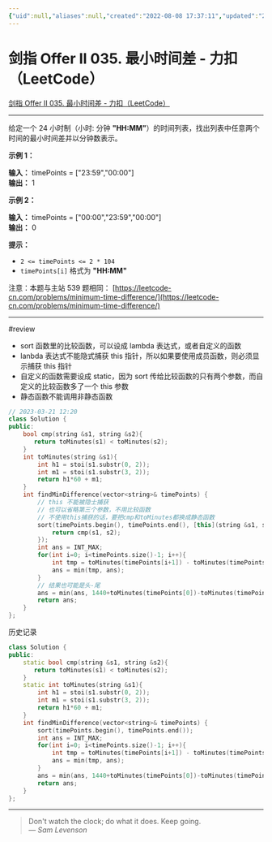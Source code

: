 ```yaml
---
{"uid":null,"aliases":null,"created":"2022-08-08 17:37:11","updated":"2023-03-21 12:24:26","tags":["leetcode","review","medium"],"source":"https://leetcode.cn/problems/569nqc/","title":"剑指 Offer II 035. 最小时间差 - 力扣（LeetCode）","dg-publish":true,"permalink":"/Pages/剑指 Offer II 035. 最小时间差 - 力扣（LeetCode）/","dgPassFrontmatter":true,"noteIcon":""}
---
```



# 剑指 Offer II 035. 最小时间差 - 力扣（LeetCode）

[剑指 Offer II 035. 最小时间差 - 力扣（LeetCode）](https://leetcode.cn/problems/569nqc/)

---

给定一个 24 小时制（小时: 分钟 **"HH:MM"**）的时间列表，找出列表中任意两个时间的最小时间差并以分钟数表示。

**示例 1：**

**输入：** timePoints = \["23:59","00:00"\]  
**输出：** 1

**示例 2：**

**输入：** timePoints = \["00:00","23:59","00:00"\]  
**输出：** 0

**提示：**

* `2 <= timePoints <= 2 * 104`
* `timePoints[i]` 格式为 **"HH:MM"**

注意：本题与主站 539 题相同： [https://leetcode-cn.com/problems/minimum-time-difference/](https://leetcode-cn.com/problems/minimum-time-difference/)

---

#review

- sort 函数里的比较函数，可以设成 lambda 表达式，或者自定义的函数
- lanbda 表达式不能隐式捕获 this 指针，所以如果要使用成员函数，则必须显示捕获 this 指针
- 自定义的函数需要设成 static，因为 sort 传给比较函数的只有两个参数，而自定义的比较函数多了一个 this 参数
- 静态函数不能调用非静态函数

```cpp
// 2023-03-21 12:20
class Solution {
public:
    bool cmp(string &s1, string &s2){
       return toMinutes(s1) < toMinutes(s2);
    }
    int toMinutes(string &s1){
        int h1 = stoi(s1.substr(0, 2));
        int m1 = stoi(s1.substr(3, 2));
        return h1*60 + m1;
    }
    int findMinDifference(vector<string>& timePoints) {
	    // this 不能被隐士捕获
	    // 也可以省略第三个参数，不用比较函数
	    // 不使用this捕获的话，要把cmp和toMinutes都换成静态函数
        sort(timePoints.begin(), timePoints.end(), [this](string &s1, string &s2){
            return cmp(s1, s2);
        }); 
        int ans = INT_MAX;
        for(int i=0; i<timePoints.size()-1; i++){
            int tmp = toMinutes(timePoints[i+1]) - toMinutes(timePoints[i]);
            ans = min(tmp, ans);
        }
        // 结果也可能是头-尾
        ans = min(ans, 1440+toMinutes(timePoints[0])-toMinutes(timePoints.back()));
        return ans;
    }
};

```

历史记录

```cpp
class Solution {
public:
    static bool cmp(string &s1, string &s2){
       return toMinutes(s1) < toMinutes(s2);
    }
    static int toMinutes(string &s1){
        int h1 = stoi(s1.substr(0, 2));
        int m1 = stoi(s1.substr(3, 2));
        return h1*60 + m1;
    }
    int findMinDifference(vector<string>& timePoints) {
        sort(timePoints.begin(), timePoints.end());
        int ans = INT_MAX;
        for(int i=0; i<timePoints.size()-1; i++){
            int tmp = toMinutes(timePoints[i+1]) - toMinutes(timePoints[i]);
            ans = min(tmp, ans);
        }
        ans = min(ans, 1440+toMinutes(timePoints[0])-toMinutes(timePoints.back()));
        return ans;
    }
};
```

---

> Don't watch the clock; do what it does. Keep going.  
> — <cite>Sam Levenson</cite>
